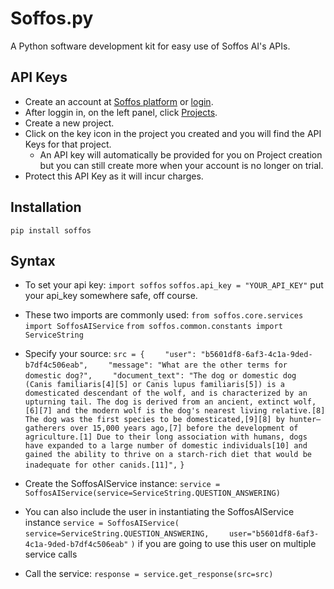 # Soffos.py
A Python software development kit for easy use of Soffos AI's APIs.

## API Keys
- Create an account at [Soffos platform](https://platform.soffos.ai) or [login](https://platform.soffos.ai/login).
- After loggin in, on the left panel, click [Projects](https://platform.soffos.ai/apps-list).
- Create a new project.
- Click on the key icon in the project you created and you will find the API Keys for that project.
  - An API key will automatically be provided for you on Project creation but you can still create more when your account is no longer on trial.
- Protect this API Key as it will incur charges.

## Installation
`pip install soffos`

## Syntax
- To set your api key:
`import soffos`
`soffos.api_key = "YOUR_API_KEY"`
put your api_key somewhere safe, off course. 

- These two imports are commonly used:
`from soffos.core.services import SoffosAIService`
`from soffos.common.constants import ServiceString`

- Specify your source:
`src = {`
`    "user": "b5601df8-6af3-4c1a-9ded-b7df4c506eab",`
`    "message": "What are the other terms for domestic dog?",`
`    "document_text": "The dog or domestic dog (Canis familiaris[4][5] or Canis lupus familiaris[5]) is a domesticated descendant of the wolf, and is characterized by an upturning tail. The dog is derived from an ancient, extinct wolf,[6][7] and the modern wolf is the dog's nearest living relative.[8] The dog was the first species to be domesticated,[9][8] by hunter–gatherers over 15,000 years ago,[7] before the development of agriculture.[1] Due to their long association with humans, dogs have expanded to a large number of domestic individuals[10] and gained the ability to thrive on a starch-rich diet that would be inadequate for other canids.[11]",`
`}`

- Create the SoffosAIService instance:
`service = SoffosAIService(service=ServiceString.QUESTION_ANSWERING)`

- You can also include the user in instantiating the SoffosAIService instance
`service = SoffosAIService(`
`    service=ServiceString.QUESTION_ANSWERING, `
`    user="b5601df8-6af3-4c1a-9ded-b7df4c506eab"`
`)`
if you are going to use this user on multiple service calls

- Call the service:
`response = service.get_response(src=src)`
